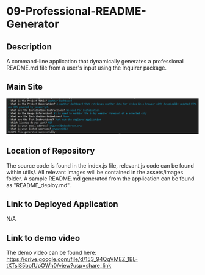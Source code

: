 # 09-Professional-README-Generator

## Description

A command-line application that dynamically generates a professional README.md file from a user's input using the Inquirer package.

## Main Site

![Main Site](assets/images/main-site-01.png)

## Location of Repository

The source code is found in the index.js file, relevant js code can be found within utils/. All relevant images will be contained in the assets/images folder. A sample README.md generated from the application can be found as "README_deploy.md".

## Link to Deployed Application

N/A

## Link to demo video

The demo video can be found here: https://drive.google.com/file/d/153_94QqVMEZ_1BL-tXTsl85bofUpOWh0/view?usp=share_link